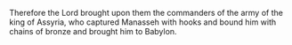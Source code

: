 Therefore the Lord brought upon them the commanders of the army of the king of Assyria, who captured Manasseh with hooks and bound him with chains of bronze and brought him to Babylon.
